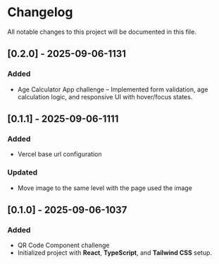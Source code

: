 # Changelog

All notable changes to this project will be documented in this file.

## [0.2.0] - 2025-09-06-1131
### Added
- Age Calculator App challenge – Implemented form validation, age calculation logic, and responsive UI with hover/focus states.

## [0.1.1] - 2025-09-06-1111
### Added
- Vercel base url configuration

### Updated
- Move image to the same level with the page used the image

## [0.1.0] - 2025-09-06-1037
### Added
- QR Code Component challenge
- Initialized project with **React**, **TypeScript**, and **Tailwind CSS** setup.

